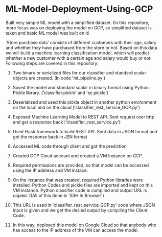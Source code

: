 # ML-Model-Deployment-Using-GCP

Built very simple ML model with a simplified dataset. (In this repository, more focus was on deploying the model on GCP, so simplified dataset is taken and basic ML model was built on it)

'Store purchase data' consists of different customers with their age, salary and whether they have purchased from the store or not.
Based on this data we will build a machine learning classification model, which will predict whether a
new customer with a certain age and salary would buy or not.
Following steps are covered in this repository:

1. Two binary or serialized files for our classifier and standard scalar objects are created. (In code 'ml_pipeline.py')

2. Saved the model and standard scalar in binary format using Python Pickle library. ('classifier.pickle' and 'sc.pickle')

3. Deserialized and used this pickle object in another python environment on the local and on the cloud ('classifier_rest_service_GCP.py')

4. Exposed Machine Learning Model to REST API. Sent request over http and get a response back ('classifier_rest_service.py')

5. Used Flask framework to build REST API. Sent data in JSON format and got the response back in JSN format

6. Accessed ML code through client and got the prediction

7. Created GCP Cloud account and created a VM Instance on GCP.

8. Required permissions are provided, so that model can be accessed using the IP address and VM instace.

9. On the instance that was created, required Python libraries were installed. Python Codes and pickle files are imported and kept on this VM instance. Python classifier code is compiled and output URL is copied. ((All of this done in 'SSH In Browser')

10. This URL is used in 'classifier_rest_service_GCP.py' code where JSON input is given and we get the desied output by compiling the Client Code.

11. In this way, deployed this model on Google Cloud so that anybody who has access to the IP address of the VM can access the model.
